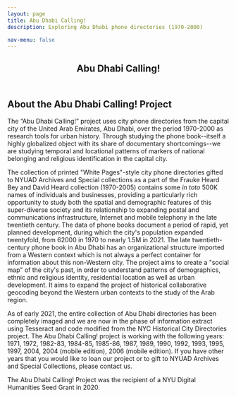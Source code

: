 ```yaml
---
layout: page
title: Abu Dhabi Calling!
description: Exploring Abu Dhabi phone directories (1970-2000) 

nav-menu: false
---
```



<!-- One -->
<section id="one">
  <div class="inner">
    <header class="major">
      <h1>Abu Dhabi Calling!</h1>
    </header>

<!-- Content -->
<h2 id="content">About the Abu Dhabi Calling! Project</h2>

<p>The “Abu Dhabi Calling!” project uses city phone directories from the capital city of the United Arab Emirates, Abu Dhabi, over the period 1970-2000 as research tools for urban history.  Through studying the phone book--itself a highly globalized object with its share of documentary shortcomings--we are studying temporal and locational patterns of markers of national belonging and religious identification in the capital city. 
  
The collection of printed "White Pages"-style city phone directories gifted to NYUAD Archives and Special collections as a part of the Frauke Heard Bey and David Heard collection (1970-2005) contains some _in toto_ 500K names of individuals and businesses, providing a particularly rich opportunity to study both the spatial and demographic features of this super-diverse society and its relationship to expanding postal and communications infrastructure, Internet and mobile telephony in the late twentieth century. The data of phone books document a period of rapid, yet planned development, during which the city's population expanded twentyfold, from 62000 in 1970 to nearly 1.5M in 2021. The late twentieth-century phone book in Abu Dhabi has an organizational structure imported from a Western context which is not always a perfect container for information about this non-Western city.  The project aims to create a "social map" of the city's past, in order to understand patterns of demographics, ethnic and religious identity, residential location as well as urban development. It aims to expand the project of historical collaborative geocoding beyond the Western urban contexts to the study of the Arab region.
    
As of early 2021, the entire collection of Abu Dhabi directories has been completely imaged and we are now in the phase of information extract using Tesseract and code modified from the NYC Historical City Directories project. The Abu Dhabi Calling! project is  working with the following years: 1971, 1972, 1982-83, 1984-85, 1985-86, 1987, 1989, 1990, 1992, 1993, 1995, 1997, 2004, 2004 (mobile edition), 2006 (mobile edition). If you have other years that you would like to loan our project or to gift to NYUAD Archives and Special Collections, please contact us. 
  
The Abu Dhabi Calling! Project was the recipient of a NYU Digital Humanities Seed Grant in 2020.</p>
